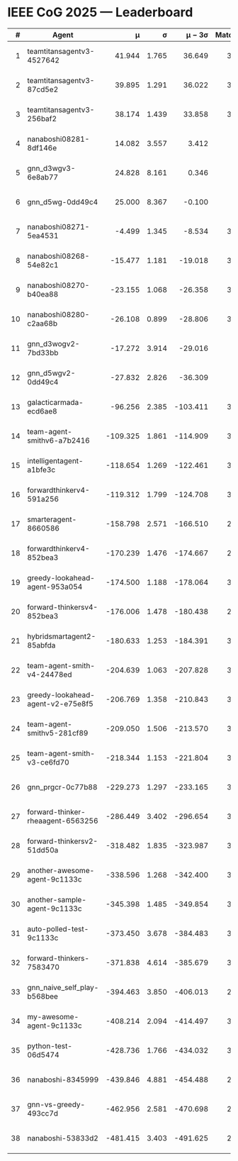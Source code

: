 # IEEE CoG 2025 — Leaderboard

| # | Agent | μ | σ | μ − 3σ | Matches | Updated |
|---:|---|---:|---:|---:|---:|---|
| 1 | teamtitansagentv3-4527642 | 41.944 | 1.765 | 36.649 | 3580 | 2025-08-29 12:29 |
| 2 | teamtitansagentv3-87cd5e2 | 39.895 | 1.291 | 36.022 | 3380 | 2025-08-29 12:29 |
| 3 | teamtitansagentv3-256baf2 | 38.174 | 1.439 | 33.858 | 3480 | 2025-08-29 12:29 |
| 4 | nanaboshi08281-8df146e | 14.082 | 3.557 | 3.412 | 110 | 2025-08-29 12:29 |
| 5 | gnn_d3wgv3-6e8ab77 | 24.828 | 8.161 | 0.346 | 118 | 2025-08-29 12:29 |
| 6 | gnn_d5wg-0dd49c4 | 25.000 | 8.367 | -0.100 | 80 | 2025-08-29 12:29 |
| 7 | nanaboshi08271-5ea4531 | -4.499 | 1.345 | -8.534 | 3900 | 2025-08-29 12:29 |
| 8 | nanaboshi08268-54e82c1 | -15.477 | 1.181 | -19.018 | 3440 | 2025-08-29 12:29 |
| 9 | nanaboshi08270-b40ea88 | -23.155 | 1.068 | -26.358 | 3820 | 2025-08-29 12:29 |
| 10 | nanaboshi08280-c2aa68b | -26.108 | 0.899 | -28.806 | 3220 | 2025-08-29 12:29 |
| 11 | gnn_d3wogv2-7bd33bb | -17.272 | 3.914 | -29.016 | 148 | 2025-08-29 12:29 |
| 12 | gnn_d5wgv2-0dd49c4 | -27.832 | 2.826 | -36.309 | 100 | 2025-08-29 12:29 |
| 13 | galacticarmada-ecd6ae8 | -96.256 | 2.385 | -103.411 | 3600 | 2025-08-29 12:29 |
| 14 | team-agent-smithv6-a7b2416 | -109.325 | 1.861 | -114.909 | 3820 | 2025-08-29 12:29 |
| 15 | intelligentagent-a1bfe3c | -118.654 | 1.269 | -122.461 | 3294 | 2025-08-29 12:29 |
| 16 | forwardthinkerv4-591a256 | -119.312 | 1.799 | -124.708 | 3090 | 2025-08-29 12:29 |
| 17 | smarteragent-8660586 | -158.798 | 2.571 | -166.510 | 2829 | 2025-08-29 12:29 |
| 18 | forwardthinkerv4-852bea3 | -170.239 | 1.476 | -174.667 | 2628 | 2025-08-29 12:29 |
| 19 | greedy-lookahead-agent-953a054 | -174.500 | 1.188 | -178.064 | 3234 | 2025-08-29 12:29 |
| 20 | forward-thinkersv4-852bea3 | -176.006 | 1.478 | -180.438 | 2796 | 2025-08-29 12:29 |
| 21 | hybridsmartagent2-85abfda | -180.633 | 1.253 | -184.391 | 3227 | 2025-08-29 12:29 |
| 22 | team-agent-smith-v4-24478ed | -204.639 | 1.063 | -207.828 | 3298 | 2025-08-29 12:29 |
| 23 | greedy-lookahead-agent-v2-e75e8f5 | -206.769 | 1.358 | -210.843 | 3286 | 2025-08-29 12:29 |
| 24 | team-agent-smithv5-281cf89 | -209.050 | 1.506 | -213.570 | 3520 | 2025-08-29 12:29 |
| 25 | team-agent-smith-v3-ce6fd70 | -218.344 | 1.153 | -221.804 | 3838 | 2025-08-29 12:29 |
| 26 | gnn_prgcr-0c77b88 | -229.273 | 1.297 | -233.165 | 3270 | 2025-08-29 12:29 |
| 27 | forward-thinker-rheaagent-6563256 | -286.449 | 3.402 | -296.654 | 3102 | 2025-08-29 12:29 |
| 28 | forward-thinkersv2-51dd50a | -318.482 | 1.835 | -323.987 | 3282 | 2025-08-29 12:29 |
| 29 | another-awesome-agent-9c1133c | -338.596 | 1.268 | -342.400 | 3200 | 2025-08-29 12:29 |
| 30 | another-sample-agent-9c1133c | -345.398 | 1.485 | -349.854 | 3560 | 2025-08-29 12:29 |
| 31 | auto-polled-test-9c1133c | -373.450 | 3.678 | -384.483 | 3620 | 2025-08-29 12:29 |
| 32 | forward-thinkers-7583470 | -371.838 | 4.614 | -385.679 | 3420 | 2025-08-29 12:29 |
| 33 | gnn_naive_self_play-b568bee | -394.463 | 3.850 | -406.013 | 2960 | 2025-08-29 12:29 |
| 34 | my-awesome-agent-9c1133c | -408.214 | 2.094 | -414.497 | 3780 | 2025-08-29 12:29 |
| 35 | python-test-06d5474 | -428.736 | 1.766 | -434.032 | 3110 | 2025-08-29 12:29 |
| 36 | nanaboshi-8345999 | -439.846 | 4.881 | -454.488 | 2760 | 2025-08-29 12:29 |
| 37 | gnn-vs-greedy-493cc7d | -462.956 | 2.581 | -470.698 | 2580 | 2025-08-29 12:29 |
| 38 | nanaboshi-53833d2 | -481.415 | 3.403 | -491.625 | 2680 | 2025-08-29 12:29 |
